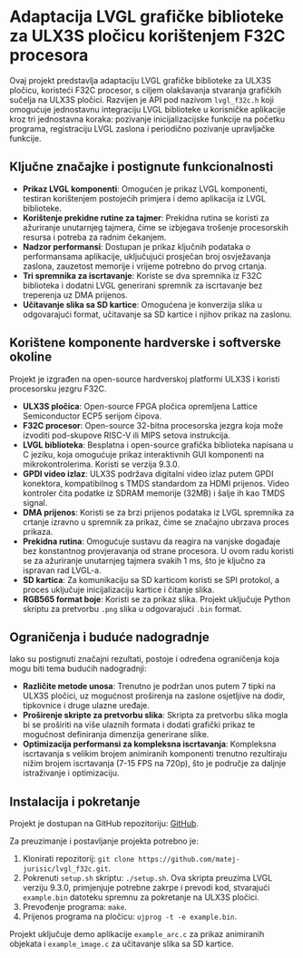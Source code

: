 # Adaptacija LVGL grafičke biblioteke za ULX3S pločicu korištenjem F32C procesora

Ovaj projekt predstavlja adaptaciju LVGL grafičke biblioteke za ULX3S pločicu, koristeći F32C procesor, s ciljem olakšavanja stvaranja grafičkih sučelja na ULX3S pločici. Razvijen je API pod nazivom `lvgl_f32c.h` koji omogućuje jednostavnu integraciju LVGL biblioteke u korisničke aplikacije kroz tri jednostavna koraka: pozivanje inicijalizacijske funkcije na početku programa, registraciju LVGL zaslona i periodično pozivanje upravljačke funkcije.

## Ključne značajke i postignute funkcionalnosti

-   **Prikaz LVGL komponenti**: Omogućen je prikaz LVGL komponenti, testiran korištenjem postojećih primjera i demo aplikacija iz LVGL biblioteke.
-   **Korištenje prekidne rutine za tajmer**: Prekidna rutina se koristi za ažuriranje unutarnjeg tajmera, čime se izbjegava trošenje procesorskih resursa i potreba za radnim čekanjem.
-   **Nadzor performansi**: Dostupan je prikaz ključnih podataka o performansama aplikacije, uključujući prosječan broj osvježavanja zaslona, zauzetost memorije i vrijeme potrebno do prvog crtanja.
-   **Tri spremnika za iscrtavanje**: Koriste se dva spremnika iz F32C biblioteka i dodatni LVGL generirani spremnik za iscrtavanje bez treperenja uz DMA prijenos.
-   **Učitavanje slika sa SD kartice**: Omogućena je konverzija slika u odgovarajući format, učitavanje sa SD kartice i njihov prikaz na zaslonu.

## Korištene komponente hardverske i softverske okoline

Projekt je izgrađen na open-source hardverskoj platformi ULX3S i koristi procesorsku jezgru F32C.

-   **ULX3S pločica**: Open-source FPGA pločica opremljena Lattice Semiconductor ECP5 serijom čipova.
-   **F32C procesor**: Open-source 32-bitna procesorska jezgra koja može izvoditi pod-skupove RISC-V ili MIPS setova instrukcija.
-   **LVGL biblioteka**: Besplatna i open-source grafička biblioteka napisana u C jeziku, koja omogućuje prikaz interaktivnih GUI komponenti na mikrokontrolerima. Koristi se verzija 9.3.0.
-   **GPDI video izlaz**: ULX3S podržava digitalni video izlaz putem GPDI konektora, kompatibilnog s TMDS standardom za HDMI prijenos. Video kontroler čita podatke iz SDRAM memorije (32MB) i šalje ih kao TMDS signal.
-   **DMA prijenos**: Koristi se za brzi prijenos podataka iz LVGL spremnika za crtanje izravno u spremnik za prikaz, čime se značajno ubrzava proces prikaza.
-   **Prekidna rutina**: Omogućuje sustavu da reagira na vanjske događaje bez konstantnog provjeravanja od strane procesora. U ovom radu koristi se za ažuriranje unutarnjeg tajmera svakih 1 ms, što je ključno za ispravan rad LVGL-a.
-   **SD kartica**: Za komunikaciju sa SD karticom koristi se SPI protokol, a proces uključuje inicijalizaciju kartice i čitanje slika.
-   **RGB565 format boje**: Koristi se za prikaz slika. Projekt uključuje Python skriptu za pretvorbu `.png` slika u odgovarajući `.bin` format.

## Ograničenja i buduće nadogradnje

Iako su postignuti značajni rezultati, postoje i određena ograničenja koja mogu biti tema budućih nadogradnji:

-   **Različite metode unosa**: Trenutno je podržan unos putem 7 tipki na ULX3S pločici, uz mogućnost proširenja na zaslone osjetljive na dodir, tipkovnice i druge ulazne uređaje.
-   **Proširenje skripte za pretvorbu slika**: Skripta za pretvorbu slika mogla bi se proširiti na više ulaznih formata i dodati grafički prikaz te mogućnost definiranja dimenzija generirane slike.
-   **Optimizacija performansi za kompleksna iscrtavanja**: Kompleksna iscrtavanja s velikim brojem animiranih komponenti trenutno rezultiraju nižim brojem iscrtavanja (7-15 FPS na 720p), što je područje za daljnje istraživanje i optimizaciju.

## Instalacija i pokretanje

Projekt je dostupan na GitHub repozitoriju: [GitHub](https://github.com/matej-jurisic/lvgl_f32c).

Za preuzimanje i postavljanje projekta potrebno je:

1.  Klonirati repozitorij: `git clone https://github.com/matej-jurisic/lvgl_f32c.git`.
2.  Pokrenuti `setup.sh` skriptu: `./setup.sh`. Ova skripta preuzima LVGL verziju 9.3.0, primjenjuje potrebne zakrpe i prevodi kod, stvarajući `example.bin` datoteku spremnu za pokretanje na ULX3S pločici.
3.  Prevođenje programa: `make`.
4.  Prijenos programa na pločicu: `ujprog -t -e example.bin`.

Projekt uključuje demo aplikacije `example_arc.c` za prikaz animiranih objekata i `example_image.c` za učitavanje slika sa SD kartice.
